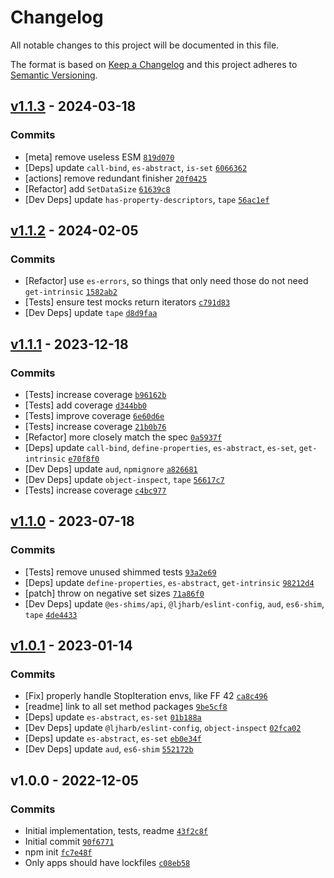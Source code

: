 # Changelog

All notable changes to this project will be documented in this file.

The format is based on [Keep a Changelog](https://keepachangelog.com/en/1.0.0/)
and this project adheres to [Semantic Versioning](https://semver.org/spec/v2.0.0.html).

## [v1.1.3](https://github.com/es-shims/Set.prototype.isSubsetOf/compare/v1.1.2...v1.1.3) - 2024-03-18

### Commits

- [meta] remove useless ESM [`819d070`](https://github.com/es-shims/Set.prototype.isSubsetOf/commit/819d070bee5f139d65c195a715364df212016df8)
- [Deps] update `call-bind`, `es-abstract`, `is-set` [`6066362`](https://github.com/es-shims/Set.prototype.isSubsetOf/commit/6066362e409dbfc9307ef922a9adb9eced67f6b1)
- [actions] remove redundant finisher [`20f0425`](https://github.com/es-shims/Set.prototype.isSubsetOf/commit/20f042504fdc82bbd3c494b01aa770d95250cdfa)
- [Refactor] add `SetDataSize` [`61639c8`](https://github.com/es-shims/Set.prototype.isSubsetOf/commit/61639c88b2b8a0b73be0fb8428f40a9b313828f0)
- [Dev Deps] update `has-property-descriptors`, `tape` [`56ac1ef`](https://github.com/es-shims/Set.prototype.isSubsetOf/commit/56ac1ef2552d14bcaf69aaf643c49fce6d8357dd)

## [v1.1.2](https://github.com/es-shims/Set.prototype.isSubsetOf/compare/v1.1.1...v1.1.2) - 2024-02-05

### Commits

- [Refactor] use `es-errors`, so things that only need those do not need `get-intrinsic` [`1582ab2`](https://github.com/es-shims/Set.prototype.isSubsetOf/commit/1582ab2eba32ed4415e4d00eebae072b0af9c326)
- [Tests] ensure test mocks return iterators [`c791d83`](https://github.com/es-shims/Set.prototype.isSubsetOf/commit/c791d839602514006c8a6409da3525aa4b80f7e5)
- [Dev Deps] update `tape` [`d8d9faa`](https://github.com/es-shims/Set.prototype.isSubsetOf/commit/d8d9faa754dfc4ca83233f76d6d7653008c7f34e)

## [v1.1.1](https://github.com/es-shims/Set.prototype.isSubsetOf/compare/v1.1.0...v1.1.1) - 2023-12-18

### Commits

- [Tests] increase coverage [`b96162b`](https://github.com/es-shims/Set.prototype.isSubsetOf/commit/b96162b841bf076936559315f09394ddd7382037)
- [Tests] add coverage [`d344bb0`](https://github.com/es-shims/Set.prototype.isSubsetOf/commit/d344bb0705f74016a584e54812fc420780a9317f)
- [Tests] improve coverage [`6e60d6e`](https://github.com/es-shims/Set.prototype.isSubsetOf/commit/6e60d6ebc600a5c069f7d2740a17c1d586d8cfca)
- [Tests] increase coverage [`21b0b76`](https://github.com/es-shims/Set.prototype.isSubsetOf/commit/21b0b76a5e0fc1894f7a7413daa3e5725f52c400)
- [Refactor] more closely match the spec [`0a5937f`](https://github.com/es-shims/Set.prototype.isSubsetOf/commit/0a5937f2bf71caa9630b12180c3d85951450c09f)
- [Deps] update `call-bind`, `define-properties`, `es-abstract`, `es-set`, `get-intrinsic` [`e70f8f0`](https://github.com/es-shims/Set.prototype.isSubsetOf/commit/e70f8f0fec973866d75f2bea66fc1df2c8c3d7d2)
- [Dev Deps] update `aud`, `npmignore` [`a826681`](https://github.com/es-shims/Set.prototype.isSubsetOf/commit/a8266814db4dbc92b1f8179e221aa80fb043e687)
- [Dev Deps] update `object-inspect`, `tape` [`56617c7`](https://github.com/es-shims/Set.prototype.isSubsetOf/commit/56617c71e4d91d67f976c624831ef69c23b5a471)
- [Tests] increase coverage [`c4bc977`](https://github.com/es-shims/Set.prototype.isSubsetOf/commit/c4bc9772b3bbc112d103da32b08129bf1683ad4f)

## [v1.1.0](https://github.com/es-shims/Set.prototype.isSubsetOf/compare/v1.0.1...v1.1.0) - 2023-07-18

### Commits

- [Tests] remove unused shimmed tests [`93a2e69`](https://github.com/es-shims/Set.prototype.isSubsetOf/commit/93a2e6914088777ac2d5cacee5ae8ed2a739c717)
- [Deps] update `define-properties`, `es-abstract`, `get-intrinsic` [`98212d4`](https://github.com/es-shims/Set.prototype.isSubsetOf/commit/98212d43598fb61d75b6b153487da2b8b14e5446)
- [patch] throw on negative set sizes [`71a86f0`](https://github.com/es-shims/Set.prototype.isSubsetOf/commit/71a86f08138720405674635da2c69baa65ba81a0)
- [Dev Deps] update `@es-shims/api`, `@ljharb/eslint-config`, `aud`, `es6-shim`, `tape` [`4de4433`](https://github.com/es-shims/Set.prototype.isSubsetOf/commit/4de44331e8737a0aa11dfdeb5d034a102a0d5fd8)

## [v1.0.1](https://github.com/es-shims/Set.prototype.isSubsetOf/compare/v1.0.0...v1.0.1) - 2023-01-14

### Commits

- [Fix] properly handle StopIteration envs, like FF 42 [`ca8c496`](https://github.com/es-shims/Set.prototype.isSubsetOf/commit/ca8c496cb81641e949fcd2ca9c1555d6a37aeac4)
- [readme] link to all set method packages [`9be5cf8`](https://github.com/es-shims/Set.prototype.isSubsetOf/commit/9be5cf8b1900fa37dd35dd87796409793ec86879)
- [Deps] update `es-abstract`, `es-set` [`01b188a`](https://github.com/es-shims/Set.prototype.isSubsetOf/commit/01b188a40ad8065a16f0bd03133aeadf2e89198d)
- [Dev Deps] update `@ljharb/eslint-config`, `object-inspect` [`02fca02`](https://github.com/es-shims/Set.prototype.isSubsetOf/commit/02fca020323133477b0487fd8aadce678a630bcb)
- [Deps] update `es-abstract`, `es-set` [`eb0e34f`](https://github.com/es-shims/Set.prototype.isSubsetOf/commit/eb0e34f67586516bc0d77ae488e270b050473aea)
- [Dev Deps] update `aud`, `es6-shim` [`552172b`](https://github.com/es-shims/Set.prototype.isSubsetOf/commit/552172bb16fe34f9f5da50254c64516b5696b7e2)

## v1.0.0 - 2022-12-05

### Commits

- Initial implementation, tests, readme [`43f2c8f`](https://github.com/es-shims/Set.prototype.isSubsetOf/commit/43f2c8fa8be2dc7113ad8099e705d88ebaf8901b)
- Initial commit [`90f6771`](https://github.com/es-shims/Set.prototype.isSubsetOf/commit/90f67717a64d9ecf3b8ca4f199080984041482ee)
- npm init [`fc7e48f`](https://github.com/es-shims/Set.prototype.isSubsetOf/commit/fc7e48f876c96145747a7dc38af8f2986dd9ba2c)
- Only apps should have lockfiles [`c08eb58`](https://github.com/es-shims/Set.prototype.isSubsetOf/commit/c08eb58ed68142cba2a8126569c1d2ee87f11e8d)

